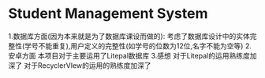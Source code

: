 # Student Management System
1.数据库方面(因为本来就是为了数据库课设而做的):
考虑了数据库设计中的实体完整性(学号不能重复),用户定义的完整性(如学号的位数为12位,名字不能为空等)
2.安卓方面
本项目对于主要运用了Litepal数据库
3.感想
对于Litepal的运用熟练度加深了
对于RecyclerVIew的运用的熟练度加深了
